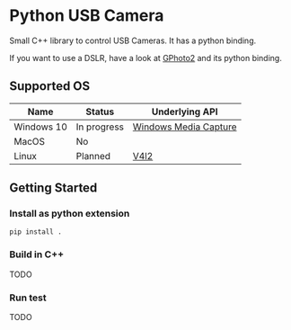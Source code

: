 # Python USB Camera

Small C++ library to control USB Cameras. It has a python binding.

If you want to use a DSLR, have a look at [GPhoto2](http://www.gphoto.org/) and its python binding.

## Supported OS

| Name | Status | Underlying API |
| --- | --- | --- |
| Windows 10 | In progress | [Windows Media Capture](https://docs.microsoft.com/en-us/uwp/api/windows.media.capture.mediacapture) |
| MacOS | No | |
| Linux | Planned | [V4l2](https://linuxtv.org/downloads/v4l-dvb-apis/uapi/v4l/v4l2.html) |

## Getting Started

### Install as python extension

`pip install .`

### Build in C++

TODO

### Run test

TODO
